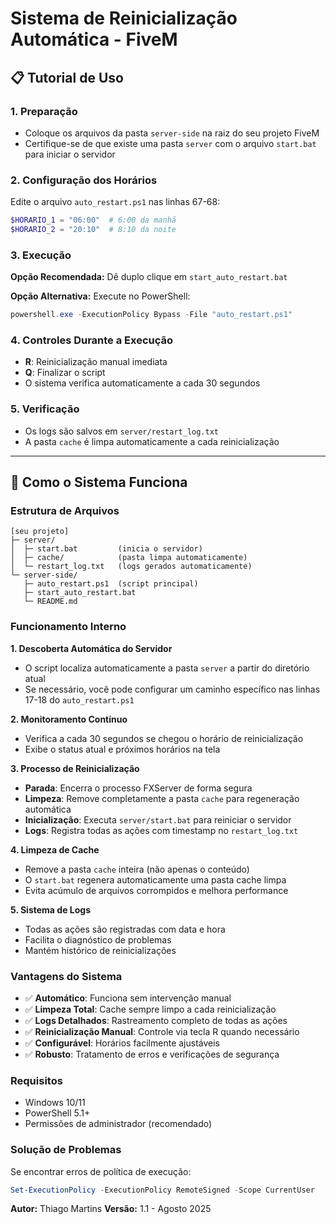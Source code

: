 # Sistema de Reinicialização Automática - FiveM

## 📋 Tutorial de Uso

### 1. Preparação
- Coloque os arquivos da pasta `server-side` na raiz do seu projeto FiveM
- Certifique-se de que existe uma pasta `server` com o arquivo `start.bat` para iniciar o servidor

### 2. Configuração dos Horários
Edite o arquivo `auto_restart.ps1` nas linhas 67-68:
```powershell
$HORARIO_1 = "06:00"  # 6:00 da manhã
$HORARIO_2 = "20:10"  # 8:10 da noite
```

### 3. Execução
**Opção Recomendada:** Dê duplo clique em `start_auto_restart.bat`

**Opção Alternativa:** Execute no PowerShell:
```powershell
powershell.exe -ExecutionPolicy Bypass -File "auto_restart.ps1"
```

### 4. Controles Durante a Execução
- **R**: Reinicialização manual imediata
- **Q**: Finalizar o script
- O sistema verifica automaticamente a cada 30 segundos

### 5. Verificação
- Os logs são salvos em `server/restart_log.txt`
- A pasta `cache` é limpa automaticamente a cada reinicialização

---

## 🔧 Como o Sistema Funciona

### Estrutura de Arquivos
```
[seu projeto]
├─ server/
│  ├─ start.bat         (inicia o servidor)
│  ├─ cache/            (pasta limpa automaticamente)
│  └─ restart_log.txt   (logs gerados automaticamente)
└─ server-side/
   ├─ auto_restart.ps1  (script principal)
   ├─ start_auto_restart.bat
   └─ README.md
```

### Funcionamento Interno

**1. Descoberta Automática do Servidor**
- O script localiza automaticamente a pasta `server` a partir do diretório atual
- Se necessário, você pode configurar um caminho específico nas linhas 17-18 do `auto_restart.ps1`

**2. Monitoramento Contínuo**
- Verifica a cada 30 segundos se chegou o horário de reinicialização
- Exibe o status atual e próximos horários na tela

**3. Processo de Reinicialização**
- **Parada**: Encerra o processo FXServer de forma segura
- **Limpeza**: Remove completamente a pasta `cache` para regeneração automática
- **Inicialização**: Executa `server/start.bat` para reiniciar o servidor
- **Logs**: Registra todas as ações com timestamp no `restart_log.txt`

**4. Limpeza de Cache**
- Remove a pasta `cache` inteira (não apenas o conteúdo)
- O `start.bat` regenera automaticamente uma pasta cache limpa
- Evita acúmulo de arquivos corrompidos e melhora performance

**5. Sistema de Logs**
- Todas as ações são registradas com data e hora
- Facilita o diagnóstico de problemas
- Mantém histórico de reinicializações

### Vantagens do Sistema
- ✅ **Automático**: Funciona sem intervenção manual
- ✅ **Limpeza Total**: Cache sempre limpo a cada reinicialização
- ✅ **Logs Detalhados**: Rastreamento completo de todas as ações
- ✅ **Reinicialização Manual**: Controle via tecla R quando necessário
- ✅ **Configurável**: Horários facilmente ajustáveis
- ✅ **Robusto**: Tratamento de erros e verificações de segurança

### Requisitos
- Windows 10/11
- PowerShell 5.1+
- Permissões de administrador (recomendado)

### Solução de Problemas
Se encontrar erros de política de execução:
```powershell
Set-ExecutionPolicy -ExecutionPolicy RemoteSigned -Scope CurrentUser
```

**Autor:** Thiago Martins 
**Versão:** 1.1 - Agosto 2025
